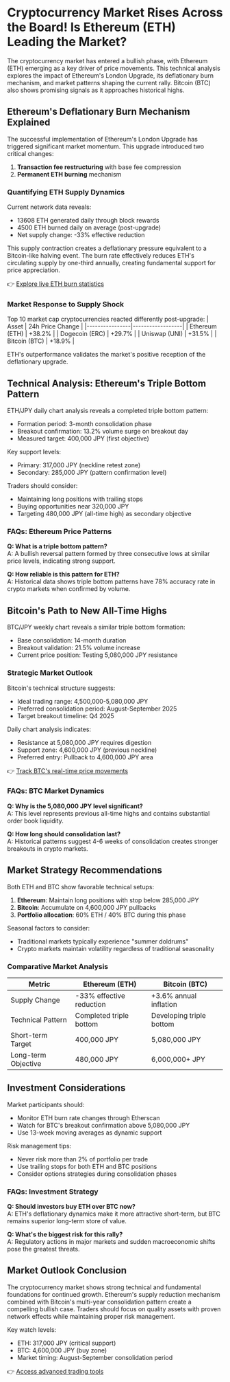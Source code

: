 # Cryptocurrency Market Rises Across the Board! Is Ethereum (ETH) Leading the Market?

The cryptocurrency market has entered a bullish phase, with Ethereum (ETH) emerging as a key driver of price movements. This technical analysis explores the impact of Ethereum's London Upgrade, its deflationary burn mechanism, and market patterns shaping the current rally. Bitcoin (BTC) also shows promising signals as it approaches historical highs.

## Ethereum's Deflationary Burn Mechanism Explained

The successful implementation of Ethereum's London Upgrade has triggered significant market momentum. This upgrade introduced two critical changes:
1. **Transaction fee restructuring** with base fee compression
2. **Permanent ETH burning** mechanism

### Quantifying ETH Supply Dynamics

Current network data reveals:
- 13608 ETH generated daily through block rewards
- 4500 ETH burned daily on average (post-upgrade)
- Net supply change: -33% effective reduction

This supply contraction creates a deflationary pressure equivalent to a Bitcoin-like halving event. The burn rate effectively reduces ETH's circulating supply by one-third annually, creating fundamental support for price appreciation.

👉 [Explore live ETH burn statistics](https://bit.ly/okx-bonus)

### Market Response to Supply Shock

Top 10 market cap cryptocurrencies reacted differently post-upgrade:
| Asset          | 24h Price Change |
|----------------|------------------|
| Ethereum (ETH) | +38.2%           |
| Dogecoin (ERC) | +29.7%           |
| Uniswap (UNI)  | +31.5%           |
| Bitcoin (BTC)  | +18.9%           |

ETH's outperformance validates the market's positive reception of the deflationary upgrade.

## Technical Analysis: Ethereum's Triple Bottom Pattern

ETH/JPY daily chart analysis reveals a completed triple bottom pattern:
- Formation period: 3-month consolidation phase
- Breakout confirmation: 13.2% volume surge on breakout day
- Measured target: 400,000 JPY (first objective)

Key support levels:
- Primary: 317,000 JPY (neckline retest zone)
- Secondary: 285,000 JPY (pattern confirmation level)

Traders should consider:
- Maintaining long positions with trailing stops
- Buying opportunities near 320,000 JPY
- Targeting 480,000 JPY (all-time high) as secondary objective

### FAQs: Ethereum Price Patterns

**Q: What is a triple bottom pattern?**  
A: A bullish reversal pattern formed by three consecutive lows at similar price levels, indicating strong support.

**Q: How reliable is this pattern for ETH?**  
A: Historical data shows triple bottom patterns have 78% accuracy rate in crypto markets when confirmed by volume.

## Bitcoin's Path to New All-Time Highs

BTC/JPY weekly chart reveals a similar triple bottom formation:
- Base consolidation: 14-month duration
- Breakout validation: 21.5% volume increase
- Current price position: Testing 5,080,000 JPY resistance

### Strategic Market Outlook

Bitcoin's technical structure suggests:
- Ideal trading range: 4,500,000-5,080,000 JPY
- Preferred consolidation period: August-September 2025
- Target breakout timeline: Q4 2025

Daily chart analysis indicates:
- Resistance at 5,080,000 JPY requires digestion
- Support zone: 4,600,000 JPY (previous neckline)
- Preferred entry: Pullback to 4,600,000 JPY area

👉 [Track BTC's real-time price movements](https://bit.ly/okx-bonus)

### FAQs: BTC Market Dynamics

**Q: Why is the 5,080,000 JPY level significant?**  
A: This level represents previous all-time highs and contains substantial order book liquidity.

**Q: How long should consolidation last?**  
A: Historical patterns suggest 4-6 weeks of consolidation creates stronger breakouts in crypto markets.

## Market Strategy Recommendations

Both ETH and BTC show favorable technical setups:
1. **Ethereum**: Maintain long positions with stop below 285,000 JPY
2. **Bitcoin**: Accumulate on 4,600,000 JPY pullbacks
3. **Portfolio allocation**: 60% ETH / 40% BTC during this phase

Seasonal factors to consider:
- Traditional markets typically experience "summer doldrums"
- Crypto markets maintain volatility regardless of traditional seasonality

### Comparative Market Analysis

| Metric                | Ethereum (ETH)          | Bitcoin (BTC)           |
|-----------------------|-------------------------|-------------------------|
| Supply Change          | -33% effective reduction | +3.6% annual inflation  |
| Technical Pattern      | Completed triple bottom | Developing triple bottom|
| Short-term Target      | 400,000 JPY             | 5,080,000 JPY           |
| Long-term Objective    | 480,000 JPY             | 6,000,000+ JPY          |

## Investment Considerations

Market participants should:
- Monitor ETH burn rate changes through Etherscan
- Watch for BTC's breakout confirmation above 5,080,000 JPY
- Use 13-week moving averages as dynamic support

Risk management tips:
- Never risk more than 2% of portfolio per trade
- Use trailing stops for both ETH and BTC positions
- Consider options strategies during consolidation phases

### FAQs: Investment Strategy

**Q: Should investors buy ETH over BTC now?**  
A: ETH's deflationary dynamics make it more attractive short-term, but BTC remains superior long-term store of value.

**Q: What's the biggest risk for this rally?**  
A: Regulatory actions in major markets and sudden macroeconomic shifts pose the greatest threats.

## Market Outlook Conclusion

The cryptocurrency market shows strong technical and fundamental foundations for continued growth. Ethereum's supply reduction mechanism combined with Bitcoin's multi-year consolidation pattern create a compelling bullish case. Traders should focus on quality assets with proven network effects while maintaining proper risk management.

Key watch levels:
- ETH: 317,000 JPY (critical support)
- BTC: 4,600,000 JPY (buy zone)
- Market timing: August-September consolidation period

👉 [Access advanced trading tools](https://bit.ly/okx-bonus)